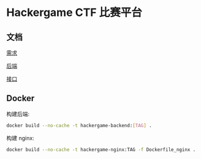 # Hackergame CTF 比赛平台

## 文档
[需求](docs/demands.md)

[后端](docs/backend.md)

[接口](docs/interfaces.md)

## Docker
构建后端:
```bash
docker build --no-cache -t hackergame-backend:[TAG] .
```

构建 nginx:
```bash
docker build --no-cache -t hackergame-nginx:TAG -f Dockerfile_nginx .
```
